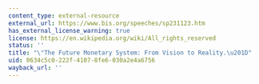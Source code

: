 ```yaml
---
content_type: external-resource
external_url: https://www.bis.org/speeches/sp231123.htm
has_external_license_warning: true
license: https://en.wikipedia.org/wiki/All_rights_reserved
status: ''
title: "\"The Future Monetary System: From Vision to Reality.\u201D"
uid: 0634c5c0-222f-4107-8fe6-030a2e4a6756
wayback_url: ''
---
```


